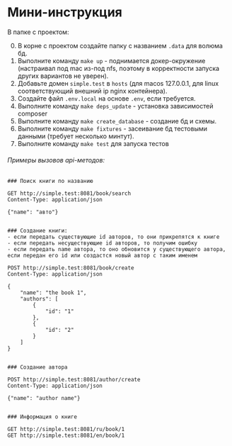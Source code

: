 # Мини-инструкция
В папке с проектом:

0. В корне с проектом создайте папку с названием `.data` для волюма бд.
1. Выполните команду `make up` - поднимается докер-окружение (настраивал под mac из-под nfs, поэтому в корректности запуска других вариантов не уверен).
2. Добавьте домен `simple.test` в `hosts` (для macos 127.0.0.1, для linux соответствующий внешний ip nginx контейнера).   
3. Создайте файл `.env.local` на основе `.env`, если требуется.
4. Выполните команду `make deps_update` - установка зависимостей composer
5. Выполните команду `make create_database` - создание бд и схемы.
6. Выполните команду `make fixtures` - засеивание бд тестовыми данными (требует несколько минтут).
7. Выполните команду `make test` для запуска тестов

###### Примеры вызовов api-методов:
 

    ### Поиск книги по названию

    GET http://simple.test:8081/book/search
    Content-Type: application/json
    
    {"name": "авто"}


    ### Создание книги:
    - если передать существующие id авторов, то они прикрепятся к книге
    - если передать несуществующие id авторов, то получим ошибку
    - если передать name автора, то оно обновится у существующего автора, если передан его id или создастся новый автор с таким именем 

    POST http://simple.test:8081/book/create
    Content-Type: application/json
    
    {
        "name": "the book 1",
        "authors": [
            {
                "id": "1"
            },
            {
                "id": "2"
            }
        ]
    }


    ### Создание автора 

    POST http://simple.test:8081/author/create
    Content-Type: application/json
    
    {"name": "author name"}


    ### Информация о книге 

    GET http://simple.test:8081/ru/book/1
    GET http://simple.test:8081/en/book/1